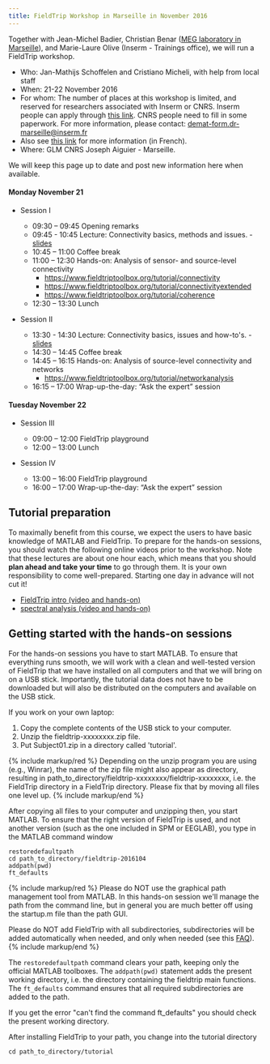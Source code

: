 ```yaml
---
title: FieldTrip Workshop in Marseille in November 2016
---
```


Together with Jean-Michel Badier, Christian Benar ([MEG laboratory in Marseille](http://meg.univ-amu.fr/wiki/Main_Page)), and Marie-Laure Olive (Inserm - Trainings office), we will run a FieldTrip workshop.

- Who: Jan-Mathijs Schoffelen and Cristiano Micheli, with help from local staff
- When: 21-22 November 2016
- For whom: The number of places at this workshop is limited, and reserved for researchers associated with Inserm or CNRS. Inserm people can apply through [this link](https://www.sirene.inserm.fr). CNRS people need to fill in some paperwork. For more information, please contact: demat-form.dr-marseille@inserm.fr
- Also see [this link](http://meg.univ-amu.fr/images/Fiche_annonce_-_Connectivité_en_MEG_et_EEG_-_2016.pdf) for more information (in French).
- Where: GLM CNRS Joseph Aiguier - Marseille.

We will keep this page up to date and post new information here when available.

#### Monday November 21

- Session I

  - 09:30 – 09:45 Opening remarks
  - 09:45 - 10:45 Lecture: Connectivity basics, methods and issues. - [slides](https://download.fieldtriptoolbox.org/workshop/marseille2016b/slides/connectivity.pdf)
  - 10:45 – 11:00 Coffee break
  - 11:00 – 12:30 Hands-on: Analysis of sensor- and source-level connectivity
    - <https://www.fieldtriptoolbox.org/tutorial/connectivity>
    - <https://www.fieldtriptoolbox.org/tutorial/connectivityextended>
    - <https://www.fieldtriptoolbox.org/tutorial/coherence>
  - 12:30 – 13:30 Lunch

- Session II
  - 13:30 - 14:30 Lecture: Connectivity basics, issues and how-to's. - [slides](https://download.fieldtriptoolbox.org/workshop/marseille2016b/slides/connectivity2.pdf)
  - 14:30 – 14:45 Coffee break
  - 14:45 – 16:15 Hands-on: Analysis of source-level connectivity and networks
    - <https://www.fieldtriptoolbox.org/tutorial/networkanalysis>
  - 16:15 – 17:00 Wrap-up-the-day: “Ask the expert” session

#### Tuesday November 22

- Session III

  - 09:00 – 12:00 FieldTrip playground
  - 12:00 – 13:00 Lunch

- Session IV
  - 13:00 – 16:00 FieldTrip playground
  - 16:00 – 17:00 Wrap-up-the-day: “Ask the expert” session

## Tutorial preparation

To maximally benefit from this course, we expect the users to have basic knowledge of MATLAB and FieldTrip. To prepare for the hands-on sessions, you should watch the following online videos prior to the workshop. Note that these lectures are about one hour each, which means that you should **plan ahead and take your time** to go through them. It is your own responsibility to come well-prepared. Starting one day in advance will not cut it!

- [FieldTrip intro (video and hands-on)](/tutorial/intro/introduction)
- [spectral analysis (video and hands-on)](/tutorial/sensor/timefrequencyanalysis)

## Getting started with the hands-on sessions

For the hands-on sessions you have to start MATLAB. To ensure that everything runs smooth, we will work with a clean and well-tested version of FieldTrip that we have installed on all computers and that we will bring on on a USB stick. Importantly, the tutorial data does not have to be downloaded but will also be distributed on the computers and available on the USB stick.

If you work on your own laptop:

1.  Copy the complete contents of the USB stick to your computer.
2.  Unzip the fieldtrip-xxxxxxxx.zip file.
3.  Put Subject01.zip in a directory called 'tutorial'.

{% include markup/red %}
Depending on the unzip program you are using (e.g., Winrar), the name of the zip file might also appear as directory, resulting in path_to_directory/fieldtrip-xxxxxxxx/fieldtrip-xxxxxxxx, i.e. the FieldTrip directory in a FieldTrip directory. Please fix that by moving all files one level up.
{% include markup/end %}

After copying all files to your computer and unzipping then, you start MATLAB. To ensure that the right version of FieldTrip is used, and not another version (such as the one included in SPM or EEGLAB), you type in the MATLAB command window

    restoredefaultpath
    cd path_to_directory/fieldtrip-2016104
    addpath(pwd)
    ft_defaults

{% include markup/red %}
Please do NOT use the graphical path management tool from MATLAB. In this hands-on session we'll manage the path from the command line, but in general you are much better off using the startup.m file than the path GUI.

Please do NOT add FieldTrip with all subdirectories, subdirectories will be added automatically when needed, and only when needed (see this [FAQ](/faq/matlab/installation)).
{% include markup/end %}

The `restoredefaultpath` command clears your path, keeping only the
official MATLAB toolboxes. The `addpath(pwd)` statement adds the
present working directory, i.e. the directory containing the fieldtrip
main functions. The `ft_defaults` command ensures that all required
subdirectories are added to the path.

If you get the error "can't find the command ft_defaults" you should check the present working directory.

After installing FieldTrip to your path, you change into the tutorial directory

    cd path_to_directory/tutorial

